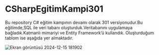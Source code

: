 # CSharpEgitimKampi301
Bu repository C# eğitim kampının devamı olarak 301 versiyonudur.Bu eğitimde,SQL ile veri tabanı oluşturduk.Veritabanını uygulamaya bağladık.Katmanlı mimariyi ve Entity Framework’ü kullandık.
Oluşturduğum tablom ise aşağıda yer almaktadır.

![Ekran görüntüsü 2024-12-15 181902](https://github.com/user-attachments/assets/504667c7-c046-47ab-b495-469a5a11e186)
